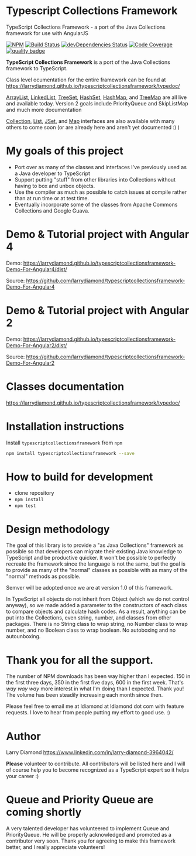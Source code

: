 # Typescript Collections Framework
TypeScript Collections Framework - a port of the Java Collections framework for use with AngularJS

[![NPM](https://nodei.co/npm/typescriptcollectionsframework.png?compact=true)](https://npmjs.org/typescriptcollectionsframework)
[![Build Status](https://travis-ci.org/larrydiamond/typescriptcollectionsframework.svg?branch=master)](https://travis-ci.org/larrydiamond/typescriptcollectionsframework)
[![devDependencies Status](https://david-dm.org/larrydiamond/typescriptcollectionsframework/dev-status.svg)](https://david-dm.org/larrydiamond/typescriptcollectionsframework?type=dev)
[![Code Coverage](https://codecov.io/gh/larrydiamond/typescriptcollectionsframework/branch/master/graphs/badge.svg?branch=master)](
https://codecov.io/gh/larrydiamond/typescriptcollectionsframework)
[![quality badge](https://img.shields.io/badge/cuteness-overload-orange.svg)](http://www.emergencykitten.com/)

**TypeScript Collections Framework** is a port of the Java Collections framework to TypeScript.   

Class level ocumentation for the entire framework can be found at https://larrydiamond.github.io/typescriptcollectionsframework/typedoc/

[ArrayList](https://larrydiamond.github.io/typescriptcollectionsframework/typedoc/classes/_src_arraylist_.arraylist.html), [LinkedList](https://larrydiamond.github.io/typescriptcollectionsframework/typedoc/classes/_src_linkedlist_.linkedlist.html), [TreeSet](https://larrydiamond.github.io/typescriptcollectionsframework/typedoc/classes/_src_treeset_.treeset.html), [HashSet](https://larrydiamond.github.io/typescriptcollectionsframework/typedoc/classes/_src_hashset_.hashset.html), 
[HashMap](https://larrydiamond.github.io/typescriptcollectionsframework/typedoc/classes/_src_hashmap_.hashmap.html), and [TreeMap](https://larrydiamond.github.io/typescriptcollectionsframework/typedoc/classes/_src_treemap_.treemap.html) are all live and available today.  Version 2 goals include PriorityQueue and SkipListMap and much more documentation

[Collection](https://larrydiamond.github.io/typescriptcollectionsframework/typedoc/interfaces/_src_collection_.collection.html), 
[List](https://larrydiamond.github.io/typescriptcollectionsframework/typedoc/interfaces/_src_list_.list.html), [JSet](https://larrydiamond.github.io/typescriptcollectionsframework/typedoc/interfaces/_src_jset_.jset.html), and [Map](https://larrydiamond.github.io/typescriptcollectionsframework/typedoc/interfaces/_src_jmap_.jmap.html) interfaces are also available with many others to come soon (or are already here and aren't yet documented :) )

# My goals of this project 
* Port over as many of the classes and interfaces I've previously used as a Java developer to TypeScript
* Support putting "stuff" from other libraries into Collections without having to box and unbox objects.
* Use the compiler as much as possible to catch issues at compile rather than at run time or at test time.
* Eventually incorporate some of the classes from Apache Commons Collections and Google Guava.   

# Demo & Tutorial project with Angular 4
Demo: https://larrydiamond.github.io/typescriptcollectionsframework-Demo-For-Angular4/dist/

Source: https://github.com/larrydiamond/typescriptcollectionsframework-Demo-For-Angular4


# Demo & Tutorial project with Angular 2
Demo: https://larrydiamond.github.io/typescriptcollectionsframework-Demo-For-Angular2/dist/

Source: https://github.com/larrydiamond/typescriptcollectionsframework-Demo-For-Angular2

# Classes documentation
https://larrydiamond.github.io/typescriptcollectionsframework/typedoc/

# Installation instructions

Install `typescriptcollectionsframework` from `npm`
```bash
npm install typescriptcollectionsframework --save
```

# How to build for development
 - clone repository
 - `npm install`
 - `npm test`

# Design methodology
The goal of this library is to provide a "as Java Collections" framework as possible so that developers can migrate their existing Java knowledge to TypeScript and be productive quicker.   It won't be possible to perfectly recreate the framework since the language is not the same, but the goal is to provide as many of the "normal" classes as possible with as many of the "normal" methods as possible.

Semver will be adopted once we are at version 1.0 of this framework.

In TypeScript all objects do not inherit from Object (which we do not control anyway), so we made added a parameter to the constructors of each class to compare objects and calculate hash codes.   As a result, anything can be put into the Collections, even string, number, and classes from other packages.   There is no String class to wrap string, no Number class to wrap number, and no Boolean class to wrap boolean.   No autoboxing and no autounboxing.

# Thank you for all the support.   
The number of NPM downloads has been way higher than I expected.  150 in the first three days, 350 in the first five days, 600 in the first week. That's *way* *way* *way* more interest in what I'm doing than I expected.   Thank you!  The volume has been steadily increasing each month since then.

Please feel free to email me at ldiamond at ldiamond dot com with feature requests.  I love to hear from people putting my effort to good use.   :)

# Author
Larry Diamond https://www.linkedin.com/in/larry-diamond-3964042/

**Please** volunteer to contribute.   All contributors will be listed here and I will of course help you to become recognized as a TypeScript expert so it helps your career  :)

# Queue and Priority Queue are coming shortly
A very talented developer has volunteered to implement Queue and PriorityQueue.   He will be properly acknowledged and promoted as a contributor very soon.    Thank you for agreeing to make this framework better, and I really appreciate volunteers!
